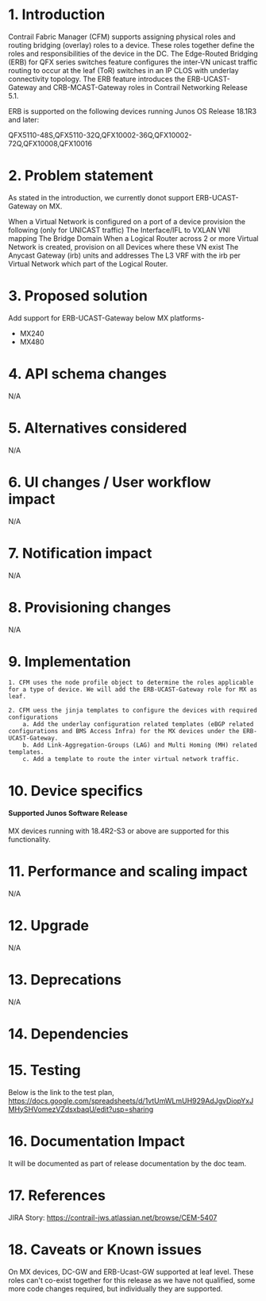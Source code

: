 # 1. Introduction
Contrail Fabric Manager (CFM) supports assigning physical roles and routing bridging (overlay) roles to a device. These roles together define the roles and responsibilities of the device in the DC.
The Edge-Routed Bridging (ERB) for QFX series switches feature configures the inter-VN unicast traffic routing to occur at the leaf (ToR) switches in an IP CLOS with underlay connectivity topology.
The ERB feature introduces the ERB-UCAST-Gateway and CRB-MCAST-Gateway roles in Contrail Networking Release 5.1.

ERB is supported on the following devices running Junos OS Release 18.1R3 and later:

QFX5110-48S,QFX5110-32Q,QFX10002-36Q,QFX10002-72Q,QFX10008,QFX10016

# 2. Problem statement
As stated in the introduction, we currently donot support ERB-UCAST-Gateway on MX.

When a Virtual Network is configured on a port of a device provision the following (only for UNICAST traffic)
    The Interface/IFL to VXLAN VNI mapping
    The Bridge Domain
When a Logical Router across 2 or more Virtual Network is created, provision on all Devices where these VN exist
    The Anycast Gateway (irb) units and addresses
    The L3 VRF with the irb per Virtual Network which part of the Logical Router.
# 3. Proposed solution
Add support for ERB-UCAST-Gateway below MX platforms-
- MX240
- MX480

# 4. API schema changes
N/A
# 5. Alternatives considered
N/A

# 6. UI changes / User workflow impact
N/A

# 7. Notification impact
N/A

# 8. Provisioning changes
N/A

# 9. Implementation
    1. CFM uses the node profile object to determine the roles applicable for a type of device. We will add the ERB-UCAST-Gateway role for MX as leaf.

    2. CFM uess the jinja templates to configure the devices with required configurations
        a. Add the underlay configuration related templates (eBGP related configurations and BMS Access Infra) for the MX devices under the ERB-UCAST-Gateway.
        b. Add Link-Aggregation-Groups (LAG) and Multi Homing (MH) related templates.
        c. Add a template to route the inter virtual network traffic.

# 10. Device specifics

#### Supported Junos Software Release
MX devices running with 18.4R2-S3 or above are supported for this functionality.

# 11. Performance and scaling impact
N/A

# 12. Upgrade
N/A

# 13. Deprecations
N/A

# 14. Dependencies

# 15. Testing
Below is the link to the test plan,
https://docs.google.com/spreadsheets/d/1vtUmWLmUH929AdJgvDiopYxJMHySHVomezVZdsxbaqU/edit?usp=sharing

# 16. Documentation Impact
It will be documented as part of release documentation by the doc team.

# 17. References
JIRA Story: https://contrail-jws.atlassian.net/browse/CEM-5407

# 18. Caveats or Known issues

On MX devices, DC-GW and ERB-Ucast-GW supported at leaf level. These roles can't co-exist together for this release as we have not qualified, some more code changes required, but individually they are supported.
